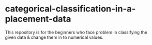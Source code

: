 # categorical-classification-in-a-placement-data
This repository is for the beginners who face problem in classifying the given data &amp; change them in to numerical values.
